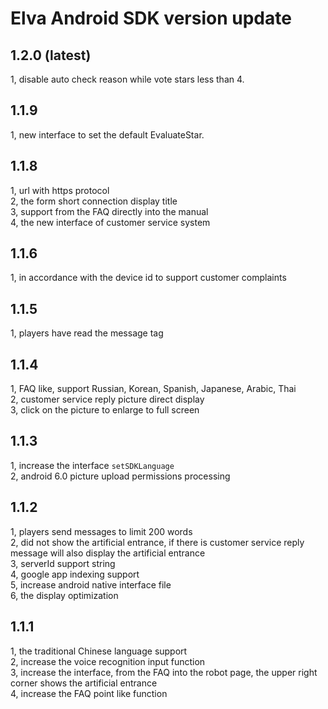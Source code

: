# Elva Android SDK version update
## 1.2.0 (latest)
1, disable auto check reason while vote stars less than 4.<br />
## 1.1.9 
1, new interface to set the default EvaluateStar.<br />
## 1.1.8
1, url with https protocol<br />
2, the form short connection display title<br />
3, support from the FAQ directly into the manual<br />
4, the new interface of customer service system
## 1.1.6
1, in accordance with the device id to support customer complaints
## 1.1.5
1, players have read the message tag
## 1.1.4
1, FAQ like, support Russian, Korean, Spanish, Japanese, Arabic, Thai<br />
2, customer service reply picture direct display<br />
3, click on the picture to enlarge to full screen
## 1.1.3
1, increase the interface `setSDKLanguage` <br />
2, android 6.0 picture upload permissions processing
## 1.1.2
1, players send messages to limit 200 words <br />
2, did not show the artificial entrance, if there is customer service reply message will also display the artificial entrance <br />
3, serverId support string <br />
4, google app indexing support <br />
5, increase android native interface file <br />
6, the display optimization
## 1.1.1
1, the traditional Chinese language support <br />
2, increase the voice recognition input function <br />
3, increase the interface, from the FAQ into the robot page, the upper right corner shows the artificial entrance <br />
4, increase the FAQ point like function
